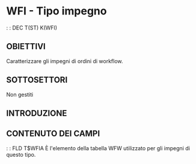 # WFI - Tipo impegno
 :  : DEC T(ST) K(WFI)
## OBIETTIVI
Caratterizzare gli impegni di ordini di workflow.
## SOTTOSETTORI
Non gestiti
## INTRODUZIONE


## CONTENUTO DEI CAMPI
 :  : FLD T$WFIA
È l'elemento della tabella WFW utilizzato per gli impegni di questo tipo.
